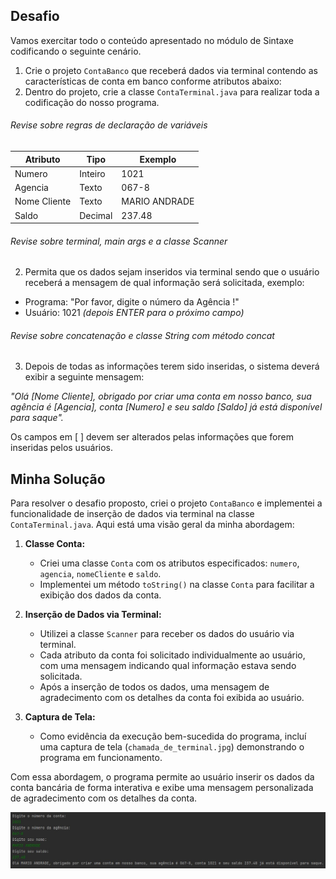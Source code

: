 ## Desafio

Vamos exercitar todo o conteúdo apresentado no módulo de Sintaxe codificando o seguinte cenário.

1. Crie o projeto `ContaBanco` que receberá dados via terminal contendo as características de conta em banco conforme atributos abaixo:
2. Dentro do projeto, crie a classe `ContaTerminal.java` para realizar toda a codificação do nosso programa.

###### Revise sobre regras de declaração de variáveis

| Atributo  | Tipo     | Exemplo   
| --------- | ---------| ------- 
| Numero    | Inteiro  | 1021 
| Agencia   | Texto    | 067-8
| Nome Cliente | Texto    | MARIO ANDRADE
| Saldo | Decimal |237.48


###### Revise sobre terminal, main args e a classe Scanner
2. Permita que os dados sejam inseridos via terminal sendo que o usuário receberá a mensagem de qual informação será solicitada, exemplo:

* Programa: "Por favor, digite o número da Agência !"
* Usuário: 1021 *(depois ENTER para o próximo campo)*

###### Revise sobre concatenação e classe String com método concat

3. Depois de todas as informações terem sido inseridas, o sistema deverá exibir a seguinte mensagem:

*"Olá [Nome Cliente], obrigado por criar uma conta em nosso banco, sua agência é [Agencia], conta [Numero] e seu saldo [Saldo] já está disponível para saque".*

Os campos em [ ] devem ser alterados pelas informações que forem inseridas pelos usuários.

## Minha Solução

Para resolver o desafio proposto, criei o projeto `ContaBanco` e implementei a funcionalidade de inserção de dados via terminal na classe `ContaTerminal.java`. Aqui está uma visão geral da minha abordagem:

1. **Classe Conta:**
    - Criei uma classe `Conta` com os atributos especificados: `numero`, `agencia`, `nomeCliente` e `saldo`.
    - Implementei um método `toString()` na classe `Conta` para facilitar a exibição dos dados da conta.

2. **Inserção de Dados via Terminal:**
    - Utilizei a classe `Scanner` para receber os dados do usuário via terminal.
    - Cada atributo da conta foi solicitado individualmente ao usuário, com uma mensagem indicando qual informação estava sendo solicitada.
    - Após a inserção de todos os dados, uma mensagem de agradecimento com os detalhes da conta foi exibida ao usuário.

3. **Captura de Tela:**
    - Como evidência da execução bem-sucedida do programa, incluí uma captura de tela (`chamada_de_terminal.jpg`) demonstrando o programa em funcionamento.

Com essa abordagem, o programa permite ao usuário inserir os dados da conta bancária de forma interativa e exibe uma mensagem personalizada de agradecimento com os detalhes da conta.

![Captura de Tela do Programa em Execução](terminal.jpg)
